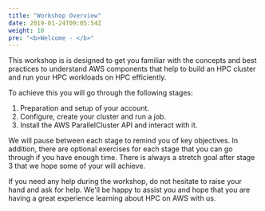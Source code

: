 ```yaml
---
title: "Workshop Overview"
date: 2019-01-24T09:05:54Z
weight: 10
pre: "<b>Welcome - </b>"
---
```



<!-- Amazon Web Services (AWS) provides the most elastic and scalable cloud infrastructure to run your [High Performance Computing (HPC) applications](https://aws.amazon.com/hpc/). With virtually unlimited capacity, engineers, researchers, and HPC system owners can innovate beyond the limitations of on-premises HPC infrastructure.

AWS delivers an integrated suite of services that provides everything you need to quickly and easily build and manage HPC clusters in the cloud to run the most compute intensive workloads across various industry verticals.

These workloads span the traditional HPC applications, like genomics, computational chemistry, financial risk modeling, computer aided engineering, weather prediction, and seismic imaging, as well as emerging applications, like machine learning, deep learning, and autonomous driving.

HPC on AWS removes the long wait times and lost productivity often associated with on-premises HPC clusters. Flexible configuration and virtually unlimited scalability allow you to grow and shrink your infrastructure as your workloads dictate, not the other way around. Additionally, with access to a broad portfolio of cloud-based services like data analytics, artificial intelligence (AI), and machine learning (ML), you can redefine traditional HPC workflows to innovate faster.

Today, more cloud-based HPC applications run on AWS than on any other cloud. -->

This workshop is is designed to get you familiar with the concepts and best practices to understand AWS components that help to build an HPC cluster and run your HPC workloads on HPC efficiently.

To achieve this you will go through the following stages:

1. Preparation and setup of your account.
2. Configure, create your cluster and run a job.
3. Install the AWS ParallelCluster API and interact with it.

We will pause between each stage to remind you of key objectives. In addition, there are optional exercises for each stage that you can go through if you have enough time. There is always a stretch goal after stage 3 that we hope some of your will achieve.

If you need any help during the workshop, do not hesitate to raise your hand and ask for help. We'll be happy to assist you and hope that you are having a great experience learning about HPC on AWS with us.
